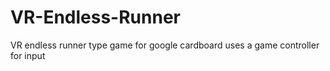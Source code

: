 # VR-Endless-Runner
VR endless runner type game for google cardboard uses a game controller for input
